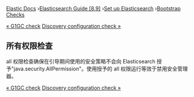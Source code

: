 

[Elastic Docs](/guide/) ›[Elasticsearch Guide [8.9]](index.md) ›[Set up
Elasticsearch](setup.md) ›[Bootstrap Checks](bootstrap-checks.md)

[« G1GC check](_g1gc_check.md) [Discovery configuration check
»](_discovery_configuration_check.md)

## 所有权限检查

all 权限检查确保在引导期间使用的安全策略不会向 Elasticsearch 授予"java.security.AllPermission"。使用授予的 all 权限运行等效于禁用安全管理器。

[« G1GC check](_g1gc_check.md) [Discovery configuration check
»](_discovery_configuration_check.md)
